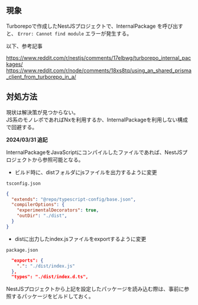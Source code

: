 ## 現象

Turborepoで作成したNestJSプロジェクトで、InternalPackage を呼び出すと、
`Error: Cannot find module` エラーが発生する。

以下、参考記事

<https://www.reddit.com/r/nestjs/comments/17elbwg/turborepo_internal_packages/>
<https://www.reddit.com/r/node/comments/18xs8tq/using_an_shared_prisma_client_from_turborepo_in_a/>


## 対処方法

現状は解決策が見つからない。  
JS系のモノレポであればNxを利用するか、InternalPackageを利用しない構成で回避する。

**2024/03/31 追記**

InternalPackageをJavaScriptにコンパイルしたファイルであれば、NestJSプロジェクトから参照可能となる。

- ビルド時に、distフォルダにjsファイルを出力するように変更

`tsconfig.json`

```json
{
  "extends": "@repo/typescript-config/base.json",
  "compilerOptions": {
    "experimentalDecorators": true,
    "outDir": "./dist",
  }
}
```

- distに出力したindex.jsファイルをexportするように変更

`package.json`

```json
  "exports": {
    ".": "./dist/index.js"
  },
  "types": "./dist/index.d.ts",
```

NestJSプロジェクトから上記を設定したパッケージを読み込む際は、事前に参照するパッケージをビルドしておく。